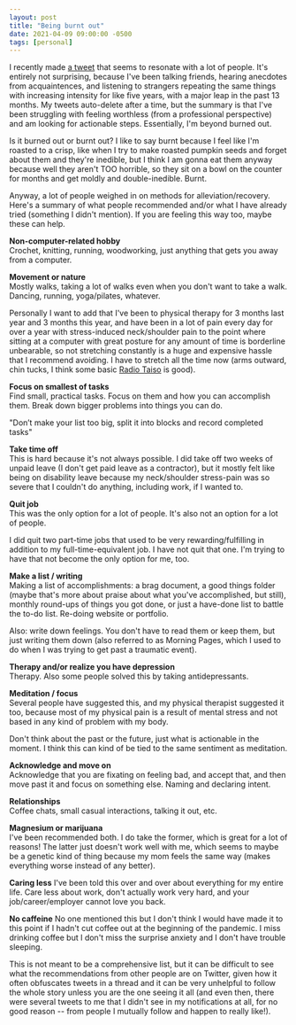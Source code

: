 ```yaml
---
layout: post
title: "Being burnt out"
date: 2021-04-09 09:00:00 -0500
tags: [personal]
---
```


I recently made [a tweet](https://twitter.com/ablwr/status/1379972342437253129) that seems to resonate with a lot of people. It's entirely not surprising, because I've been talking friends, hearing anecdotes from acquaintences, and listening to strangers repeating the same things with increasing intensity for like five years, with a major leap in the past 13 months. My tweets auto-delete after a time, but the summary is that I've been struggling with feeling worthless (from a professional perspective) and am looking for actionable steps. Essentially, I'm beyond burned out.

Is it burned out or burnt out? I like to say burnt because I feel like I'm roasted to a crisp, like when I try to make roasted pumpkin seeds and forget about them and they're inedible, but I think I am gonna eat them anyway because well they aren't TOO horrible, so they sit on a bowl on the counter for months and get moldly and double-inedible. Burnt.

Anyway, a lot of people weighed in on methods for alleviation/recovery. Here's a summary of what people recommended and/or what I have already tried (something I didn't mention). If you are feeling this way too, maybe these can help.

**Non-computer-related hobby**  
Crochet, knitting, running, woodworking, just anything that gets you away from a computer.

**Movement or nature**  
Mostly walks, taking a lot of walks even when you don't want to take a walk. Dancing, running, yoga/pilates, whatever.

Personally I want to add that I've been to physical therapy for 3 months last year and 3 months this year, and have been in a lot of pain every day for over a year with stress-induced neck/shoulder pain to the point where sitting at a computer with great posture for any amount of time is borderline unbearable, so not stretching constantly is a huge and expensive hassle that I recommend avoiding. I have to stretch all the time now (arms outward, chin tucks, I think some basic [Radio Taiso](https://www.youtube.com/watch?v=XrEH5JLljDI) is good).

**Focus on smallest of tasks**  
Find small, practical tasks. Focus on them and how you can accomplish them. Break down bigger problems into things you can do. 

"Don’t make your list too big, split it into blocks and record completed tasks"

**Take time off**  
This is hard because it's not always possible. I did take off two weeks of unpaid leave (I don't get paid leave as a contractor), but it mostly felt like being on disability leave because my neck/shoulder stress-pain was so severe that I couldn't do anything, including work, if I wanted to.

**Quit job**  
This was the only option for a lot of people. It's also not an option for a lot of people.

I did quit two part-time jobs that used to be very rewarding/fulfilling in addition to my full-time-equivalent job. I have not quit that one. I'm trying to have that not become the only option for me, too.

**Make a list / writing**  
Making a list of accomplishments: a brag document, a good things folder (maybe that's more about praise about what you've accomplished, but still), monthly round-ups of things you got done, or just a have-done list to battle the to-do list. Re-doing website or portfolio.

Also: write down feelings. You don't have to read them or keep them, but just writing them down (also referred to as Morning Pages, which I used to do when I was trying to get past a traumatic event).

**Therapy and/or realize you have depression**  
Therapy. Also some people solved this by taking antidepressants.

**Meditation / focus**  
Several people have suggested this, and my physical therapist suggested it too, because most of my physical pain is a result of mental stress and not based in any kind of problem with my body.

Don't think about the past or the future, just what is actionable in the moment. I think this can kind of be tied to the same sentiment as meditation.

**Acknowledge and move on**  
Acknowledge that you are fixating on feeling bad, and accept that, and then move past it and focus on something else. Naming and declaring intent.

**Relationships**  
Coffee chats, small casual interactions, talking it out, etc.

**Magnesium or marijuana**  
I've been recommended both. I do take the former, which is great for a lot of reasons! The latter just doesn't work well with me, which seems to maybe be a genetic kind of thing because my mom feels the same way (makes everything worse instead of any better).

**Caring less**
I've been told this over and over about everything for my entire life. Care less about work, don't actually work very hard, and your job/career/employer cannot love you back.

**No caffeine**
No one mentioned this but I don't think I would have made it to this point if I hadn't cut coffee out at the beginning of the pandemic. I miss drinking coffee but I don't miss the surprise anxiety and I don't have trouble sleeping.

This is not meant to be a comprehensive list, but it can be difficult to see what the recommendations from other people are on Twitter, given how it often obfuscates tweets in a thread and it can be very unhelpful to follow the whole story unless you are the one seeing it all (and even then, there were several tweets to me that I didn't see in my notifications at all, for no good reason -- from people I mutually follow and happen to really like!).